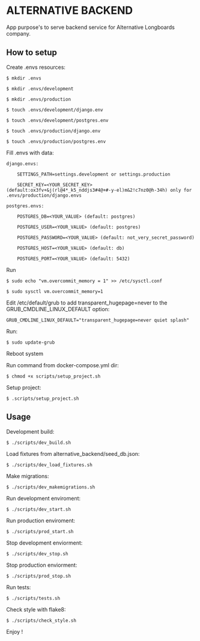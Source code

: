 ALTERNATIVE BACKEND
===================

App purpose's to serve backend service for Alternative Longboards company.


How to setup
------------

Create .envs resources:

	$ mkdir .envs

	$ mkdir .envs/development

	$ mkdir .envs/production

	$ touch .envs/development/django.env

	$ touch .envs/development/postgres.env

	$ touch .envs/production/django.env

	$ touch .envs/production/postgres.env


Fill .envs with data:

	django.envs:

		SETTINGS_PATH=settings.development or settings.production

		SECRET_KEY=<YOUR_SECRET_KEY> (default:ox3fv+&j(rl@4*_k5_nddjs3#4@+#-y-el)m&2!c7nz0@h-34h) only for .envs/production/django.envs

	postgres.envs:

		POSTGRES_DB=<YOUR_VALUE> (default: postgres)

		POSTGRES_USER=<YOUR_VALUE> (default: postgres)

		POSTGRES_PASSWORD=<YOUR_VALUE> (default: not_very_secret_password)

		POSTGRES_HOST=<YOUR_VALUE> (default: db)

		POSTGRES_PORT=<YOUR_VALUE> (default: 5432)


Run

	$ sudo echo "vm.overcommit_memory = 1" >> /etc/sysctl.conf

	$ sudo sysctl vm.overcommit_memory=1


Edit /etc/default/grub to add transparent_hugepage=never to the GRUB_CMDLINE_LINUX_DEFAULT option:

	GRUB_CMDLINE_LINUX_DEFAULT="transparent_hugepage=never quiet splash"


Run:

	$ sudo update-grub


Reboot system


Run command from docker-compose.yml dir:

	$ chmod +x scripts/setup_project.sh


Setup project:

	$ .scripts/setup_project.sh


Usage
-----

Development build:

	$ ./scripts/dev_build.sh

Load fixtures from alternative_backend/seed_db.json:

	$ ./scripts/dev_load_fixtures.sh

Make migrations:

	$ ./scripts/dev_makemigrations.sh

Run development enviroment:

	$ ./scripts/dev_start.sh

Run production enviroment:

	$ ./scripts/prod_start.sh

Stop development enviorment:

	$ ./scripts/dev_stop.sh

Stop production enviorment:

	$ ./scripts/prod_stop.sh

Run tests:

	$ ./scripts/tests.sh

Check style with flake8:

	$ ./scripts/check_style.sh


Enjoy !